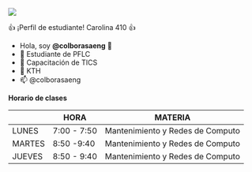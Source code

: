 ![](https://p81.cooltext.com/Rendered/Cool%20Text%20-%20BIENVENIDOS%20404722142768641.png)

:+1: ¡Perfil de estudiante! Carolina 410 :+1:
- Hola, soy **@colborasaeng** 👋
- 🌱 Estudiante de PFLC 
- 👀 Capacitación de TICS
- 💞️ KTH
- 📫 @colborasaeng

**Horario de clases**

|        | HORA        | MATERIA                          |
|--------|-------------|----------------------------------|
| LUNES  | 7:00 - 7:50 | Mantenimiento y Redes de Computo |
| MARTES | 8:50 -9:40  | Mantenimiento y Redes de Computo |
| JUEVES | 8:50 - 9:40 | Mantenimiento y Redes de Computo |
